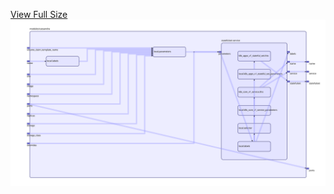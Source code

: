 [View Full Size](https://raw.githubusercontent.com/mingfang/terraform-k8s-modules/master/modules/cassandra/diagram.svg?sanitize=true)<img src="diagram.svg"/>
